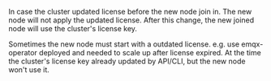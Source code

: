 In case the cluster updated license before the new node join in. The new node will not apply the updated license.
After this change, the new joined node will use the cluster's license key.

Sometimes the new node must start with a outdated license.
e.g. use emqx-operator deployed and needed to scale up after license expired.
At the time the cluster's license key already updated by API/CLI, but the new node won't use it.
